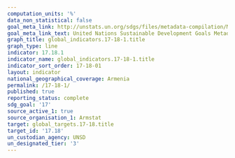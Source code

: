 ```yaml
---
computation_units: '%'
data_non_statistical: false
goal_meta_link: http://unstats.un.org/sdgs/files/metadata-compilation/Metadata-Goal-17.pdf
goal_meta_link_text: United Nations Sustainable Development Goals Metadata (pdf 468kB)
graph_title: global_indicators.17-18-1.title
graph_type: line
indicator: 17.18.1
indicator_name: global_indicators.17-18-1.title
indicator_sort_order: 17-18-01
layout: indicator
national_geographical_coverage: Armenia
permalink: /17-18-1/
published: true
reporting_status: complete
sdg_goal: '17'
source_active_1: true
source_organisation_1: Armstat
target: global_targets.17-18.title
target_id: '17.18'
un_custodian_agency: UNSD
un_designated_tier: '3'
---
```


